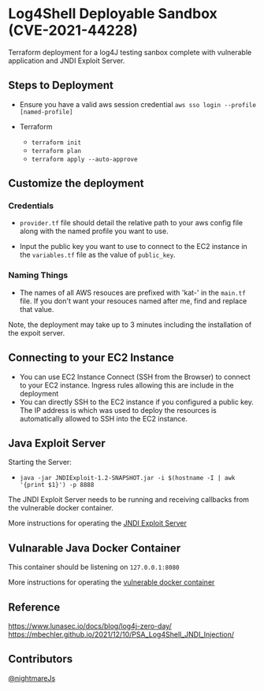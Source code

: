 # Log4Shell Deployable Sandbox (CVE-2021-44228)
Terraform deployment for a log4J testing sanbox complete with vulnerable application and JNDI Exploit Server.

## Steps to Deployment

- Ensure you have a valid aws session credential
	`aws sso login --profile [named-profile]`

- Terraform
	- `terraform init`
	- `terraform plan`
	- `terraform apply --auto-approve`


## Customize the deployment

### Credentials 
- `provider.tf` file should detail the relative path to your aws config file along with the named profile you want to use.

- Input the public key you want to use to connect to the EC2 instance in the `variables.tf` file as the value of `public_key`.

### Naming Things 
- The names of all AWS resouces are prefixed with 'kat-' in the `main.tf` file.  If you don't want your resouces named after me, find and replace that value.


Note, the deployment may take up to 3 minutes including the installation of the expoit server.


## Connecting to your EC2 Instance

- You can use EC2 Instance Connect (SSH from the Browser) to connect to your EC2 instance. Ingress rules allowing this are include in the deployment
- You can directly SSH to the EC2 instance if you configured a public key.  The IP address is which was used to deploy the resources is automatically allowed to SSH into the EC2 instance.

## Java Exploit Server

Starting the Server:

- `java -jar JNDIExploit-1.2-SNAPSHOT.jar -i $(hostname -I | awk '{print $1}') -p 8888`

The JNDI Exploit Server needs to be running and receiving callbacks from the vulnerable docker container.

More instructions for operating the [JNDI Exploit Server](http://web.archive.org/web/20211210111026/https://github.com/feihong-cs/JNDIExploit)

## Vulnarable Java Docker Container
This container should be listening on `127.0.0.1:8080`

More instructions for operating the [vulnerable docker container](https://github.com/christophetd/log4shell-vulnerable-app)


## Reference

https://www.lunasec.io/docs/blog/log4j-zero-day/
https://mbechler.github.io/2021/12/10/PSA_Log4Shell_JNDI_Injection/


## Contributors

[@nightmareJs](https://twitter.com/NightmareJS)









